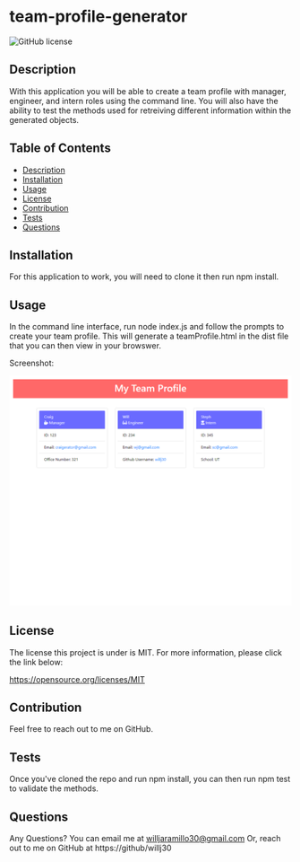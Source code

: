 # team-profile-generator
  
  ![GitHub license](https://img.shields.io/badge/license-MIT-blue.svg)
 

  ## Description
  With this application you will be able to create a team profile with manager, engineer, and intern roles using the command line. You will also have the ability to test the methods used for retreiving different information within the generated objects.
  
  ## Table of Contents
  * [Description](#description)
  * [Installation](#installation)
  * [Usage](#usage)
  * [License](#license)
  * [Contribution](#contribution)
  * [Tests](#tests)
  * [Questions](#questions)
  

  ## Installation
  For this application to work, you will need to clone it then run npm install.
  
  ## Usage
  In the command line interface, run node index.js and follow the prompts to create your team profile. This will generate a teamProfile.html in the dist file that you can then view in your browswer.

  Screenshot:

![alt text](./assets/images/team-profile-sc.png)

  ## License
  The license this project is under is MIT. For more information, please click the link below:

  https://opensource.org/licenses/MIT
  
  ## Contribution
  Feel free to reach out to me on GitHub.
  
  ## Tests
  Once you've cloned the repo and run npm install, you can then run npm test to validate the methods.
  
  ## Questions
  Any Questions? You can email me at willjaramillo30@gmail.com
  Or, reach out to me on GitHub at https://github/willj30
